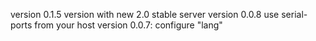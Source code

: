 version 0.1.5 version with new 2.0 stable server
version 0.0.8  use serial-ports from your host
version 0.0.7: configure "lang"
